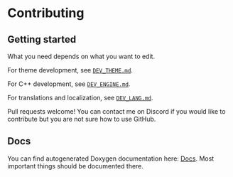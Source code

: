 # Contributing

<!--
    Short overview, rules, general guidelines, notes about pull requests and
    style should go here.
-->

## Getting started

What you need depends on what you want to edit.

For theme development, see [`DEV_THEME.md`](DEV_THEME.md).

For C++ development, see [`DEV_ENGINE.md`](DEV_ENGINE.md).

For translations and localization, see [`DEV_LANG.md`](DEV_LANG.md).

Pull requests welcome! You can contact me on Discord
if you would like to contribute but you are not sure how to use GitHub.

## Docs

You can find autogenerated Doxygen documentation here:
[Docs](https://bobini1.github.io/RhythmGame/).
Most important things should be documented there.
